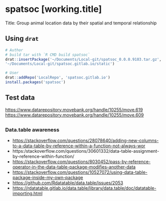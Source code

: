 # spatsoc [working.title]
Title: Group animal location data by their spatial and temporal relationship

## Using `drat`

```r
# Author
# build tar with `R CMD build spatsoc`
drat::insertPackage('~/Documents/Local-git/spatsoc_0.0.0.9103.tar.gz',
'~/Documents/Local-git/spatsoc.gitlab.io/static')

# User
drat::addRepo('LocalRepo', 'spatsoc.gitlab.io')
install.packages('spatsoc')
```

## Test data
https://www.datarepository.movebank.org/handle/10255/move.619
https://www.datarepository.movebank.org/handle/10255/move.609

##
### Data.table awareness
* https://stackoverflow.com/questions/28078640/adding-new-columns-to-a-data-table-by-reference-within-a-function-not-always-wor
* https:/stackoverflow.com/questions/30601332/data-table-assignment-by-reference-within-function/
* https://stackoverflow.com/questions/8030452/pass-by-reference-operator-in-the-data-table-package-modifies-another-data
* https://stackoverflow.com/questions/10527072/using-data-table-package-inside-my-own-package
* https://github.com/Rdatatable/data.table/issues/2053
* https://rdatatable.gitlab.io/data.table/library/data.table/doc/datatable-importing.html
